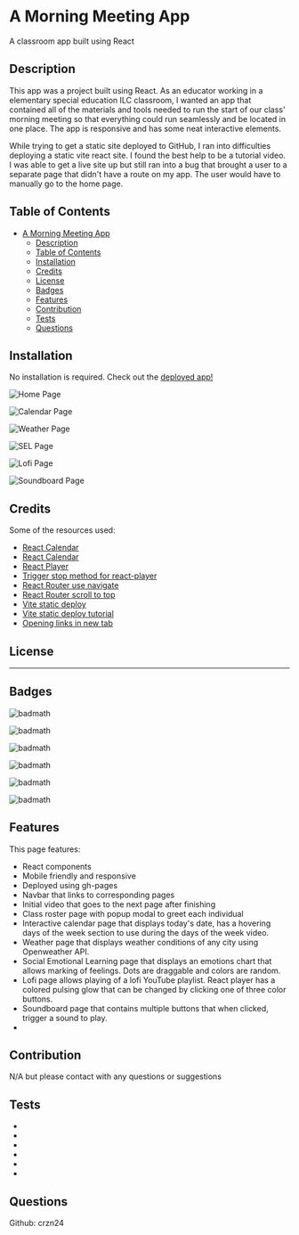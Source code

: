 # A Morning Meeting App
A classroom app built using React

## Description
This app was a project built using React. As an educator working in a elementary special education ILC classroom, I wanted an app that contained all of the materials and tools needed to run the start of our class' morning meeting so that everything could run seamlessly and be located in one place. The app is responsive and has some neat interactive elements.

While trying to get a static site deployed to GitHub, I ran into difficulties deploying a static vite react site. I found the best help to be a tutorial video. I was able to get a live site up but still ran into a bug that brought a user to a separate page that didn't have a route on my app. The user would have to manually go to the home page.


<!-- Provide a short description explaining the what, why, and how of your project. Use the following questions as a guide:

- What was your motivation?
- Why did you build this project? (Note: the answer is not "Because it was a homework assignment.")
- What problem does it solve?
- What did you learn? -->

<!-- ## User Story

```
AS A future junior developer and bootcamp graduate
I WANT a portfolio that showcases my past projects 
SO THAT employers can have a better assessment of my technical skills and consider me as a candidate for any open positions
``` -->

## Table of Contents

<!-- If your README is long, add a table of contents to make it easy for users to find what they need. -->

- [A Morning Meeting App](#a-morning-meeting-app)
  - [Description](#description)
  - [Table of Contents](#table-of-contents)
  - [Installation](#installation)
  - [Credits](#credits)
  - [License](#license)
  - [Badges](#badges)
  - [Features](#features)
  - [Contribution](#contribution)
  - [Tests](#tests)
  - [Questions](#questions)

## Installation

No installation is required. 
Check out the [deployed app!](https://crzn24.github.io/morning-meeting-app/)

<!-- What are the steps required to install your project? Provide a step-by-step description of how to get the development environment running. -->


![Home Page](./src/assets/images/readme-screenshots/homepage.png)

![Calendar Page](./src/assets/images/readme-screenshots/calendarpage.png)

![Weather Page](./src/assets/images/readme-screenshots/weatherpage.png)

![SEL Page](./src/assets/images/readme-screenshots/emotionspage.png)

![Lofi Page](./src/assets/images/readme-screenshots/lofipage.png)

![Soundboard Page](./src/assets/images/readme-screenshots/soundboardpage.png)

<!-- Provide instructions and examples for use. Include screenshots as needed.

To add a screenshot, create an `assets/images` folder in your repository and upload your screenshot to it. Then, using the relative filepath, add it to your README using the following syntax:

    ```md
    ![alt text](assets/images/screenshot.png)
    ``` -->

## Credits

Some of the resources used: 
* [React Calendar](https://www.npmjs.com/package/react-calendar)
* [React Calendar](https://github.com/wojtekmaj/react-calendar#readme)
* [React Player](https://www.npmjs.com/package/react-player)
* [Trigger stop method for react-player](https://stackoverflow.com/questions/70096664/)
* [React Router use navigate](https://reactrouter.com/en/main/hooks/use-navigate)
* [React Router scroll to top](https://www.matthewhoelter.com/2022/04/02/how-to-scroll-to-top-on-route-change-with-react-router-dom-v6.html)
* [Vite static deploy](https://vitejs.dev/guide/static-deploy.html)
* [Vite static deploy tutorial](https://github.com/sitek94/vite-deploy-demo?tab=readme-ov-file)
* [Opening links in new tab](https://www.w3schools.com/tags/att_a_target.asp)


## License


<!-- The last section of a high-quality README file is the license. This lets other developers know what they can and cannot do with your project. If you need help choosing a license, refer to [https://choosealicense.com/](https://choosealicense.com/). -->

---

<!-- 🏆 The previous sections are the bare minimum, and your project will ultimately determine the content of this document. You might also want to consider adding the following sections. -->

## Badges

![badmath](https://img.shields.io/badge/-ReactJs-61DAFB?logo=react&logoColor=white&style=plastic)

![badmath](https://img.shields.io/github/last-commit/crzn24/morning-meeting-app?color=574271&style=plastic)

![badmath](https://img.shields.io/github/commits-since/crzn24/morning-meeting-app/a8be94c/main?color=574271&style=plastic)

![badmath](https://img.shields.io/github/repo-size/crzn24/morning-meeting-app?color=574271&style=plastic)

![badmath](https://img.shields.io/github/license/crzn24/morning-meeting-app?color=574271&style=plastic)

![badmath](https://img.shields.io/maintenance/yes/2024?color=574271&style=plastic)

<!-- ![badmath](https://img.shields.io/github/issues-closed-raw/crzn24/ncruz-portfolio?color=574271) -->

<!-- ![badmath](https://img.shields.io/github/issues-raw/crzn24/ncruz-portfolio?color=574271) -->

<!-- Badges aren't necessary, per se, but they demonstrate street cred. Badges let other developers know that you know what you're doing. Check out the badges hosted by [shields.io](https://shields.io/). You may not understand what they all represent now, but you will in time. -->

## Features

This page features:

- React components
- Mobile friendly and responsive
- Deployed using gh-pages
- Navbar that links to corresponding pages
- Initial video that goes to the next page after finishing
- Class roster page with popup modal to greet each individual
- Interactive calendar page that displays today's date, has a hovering days of the week section to use during the days of the week video.
- Weather page that displays weather conditions of any city using Openweather API. 
- Social Emotional Learning page that displays an emotions chart that allows marking of feelings. Dots are draggable and colors are random.
- Lofi page allows playing of a lofi YouTube playlist. React player has a colored pulsing glow that can be changed by clicking one of three color buttons.
- Soundboard page that contains multiple buttons that when clicked, trigger a sound to play.
- 

<!-- If your project has a lot of features, list them here. -->

<!-- ## How to Contribute

If you created an application or package and would like other developers to contribute it, you can include guidelines for how to do so. The [Contributor Covenant](https://www.contributor-covenant.org/) is an industry standard, but you can always write your own if you'd prefer. -->

## Contribution 
N/A but please contact with any questions or suggestions

## Tests

- 
- 
- 
- 
- 
- 
<!-- - Click 'View Portfolio' button on home page to automatically scroll to first component.
- Click any item in the navbar to be redirected to the corresponding page component.
- Resize window or open on mobile device to see responsive content elements and collapsing navbar menu.
- Click responsive side elements to be taken to LinkedIn profile, GitHub profile, send an email, or download resume.
- Click on any portfolio items' links to open deployed app or repo in a new tab. -->
<!-- Go the extra mile and write tests for your application. Then provide examples on how to run them here. -->

## Questions
Github: crzn24

